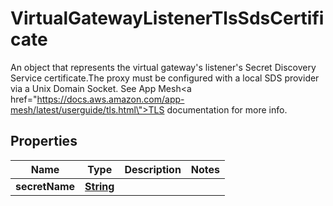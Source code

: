 

# VirtualGatewayListenerTlsSdsCertificate

An object that represents the virtual gateway's listener's Secret Discovery Service certificate.The proxy must be configured with a local SDS provider via a Unix Domain Socket. See App Mesh<a href=\"https://docs.aws.amazon.com/app-mesh/latest/userguide/tls.html\">TLS documentation</a> for more info. 

## Properties

| Name | Type | Description | Notes |
|------------ | ------------- | ------------- | -------------|
|**secretName** | [**String**](String.md) |  |  |



